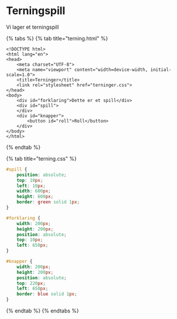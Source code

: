 # Terningspill

Vi lager et terningspill

{% tabs %}
{% tab title="terning.html" %}
```markup
<!DOCTYPE html>
<html lang="en">
<head>
    <meta charset="UTF-8">
    <meta name="viewport" content="width=device-width, initial-scale=1.0">
    <title>Terninger</title>
    <link rel="stylesheet" href="terninger.css">
</head>
<body>
    <div id="forklaring">Dette er et spill</div>
    <div id="spill">     
    </div>
    <div id="knapper">
        <button id="roll">Roll</button>
    </div>
</body>
</html>
```
{% endtab %}

{% tab title="terning.css" %}
```css
#spill {
    position: absolute;
    top: 10px;
    left: 10px;
    width: 600px;
    height: 600px;
    border: green solid 1px;
}

#forklaring {
    width: 200px;
    height: 200px;
    position: absolute;
    top: 10px;
    left: 650px;
}

#knapper {
    width: 200px;
    height: 200px;
    position: absolute;
    top: 220px;
    left: 650px;
    border: blue solid 1px;
}
```
{% endtab %}
{% endtabs %}



